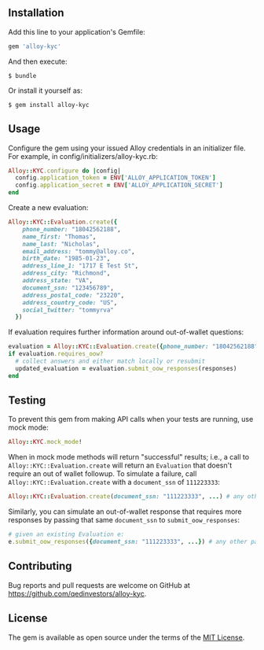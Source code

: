 ## Installation

Add this line to your application's Gemfile:

```ruby
gem 'alloy-kyc'
```

And then execute:

    $ bundle

Or install it yourself as:

    $ gem install alloy-kyc

## Usage

Configure the gem using your issued Alloy credentials in an initializer file. For example, in config/initializers/alloy-kyc.rb:

```ruby
Alloy::KYC.configure do |config|
  config.application_token = ENV['ALLOY_APPLICATION_TOKEN']
  config.application_secret = ENV['ALLOY_APPLICATION_SECRET']
end
```

Create a new evaluation:

```ruby
Alloy::KYC::Evaluation.create({
    phone_number: "18042562188",
    name_first: "Thomas",
    name_last: "Nicholas",
    email_address: "tommy@alloy.co",
    birth_date: "1985-01-23",
    address_line_1: "1717 E Test St",
    address_city: "Richmond",
    address_state: "VA",
    document_ssn: "123456789",
    address_postal_code: "23220",
    address_country_code: "US",
    social_twitter: "tommyrva"
  })
```

If evaluation requires further information around out-of-wallet questions:

```ruby
evaluation = Alloy::KYC::Evaluation.create({phone_number: "18042562188", name_first: "Thomas",...})
if evaluation.requires_oow?
  # collect answers and either match locally or resubmit
  updated_evaluation = evaluation.submit_oow_responses(responses)
end
```

## Testing

To prevent this gem from making API calls when your tests are running, use mock mode:

```ruby
Alloy::KYC.mock_mode!
```

When in mock mode methods will return "successful" results; i.e., a call to `Alloy::KYC::Evaluation.create` will return an `Evaluation` that doesn't require an out of wallet followup. To simulate a failure, call `Alloy::KYC::Evaluation.create` with a `document_ssn` of `111223333`:

```ruby
Alloy::KYC::Evaluation.create(document_ssn: "111223333", ...) # any other parameters are ignored
```

Similarly, you can simulate an out-of-wallet response that requires more responses by passing that same `document_ssn` to `submit_oow_responses`:

```ruby
# given an existing Evaluation e:
e.submit_oow_responses({document_ssn: "111223333", ...}) # any other parameters are ignored
```

## Contributing

Bug reports and pull requests are welcome on GitHub at https://github.com/qedinvestors/alloy-kyc.


## License

The gem is available as open source under the terms of the [MIT License](http://opensource.org/licenses/MIT).
